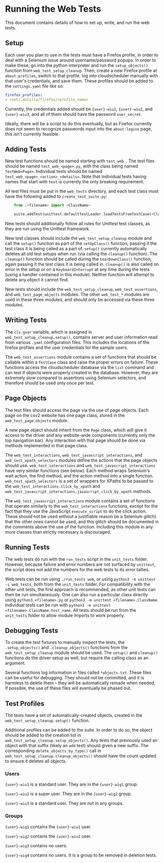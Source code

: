 # Running the Web Tests

This document contains details of how to set up, write, and run the web tests. 

## Setup

Each user you plan to use in the tests must have a Firefox profile, in order to deal with a Selenium issue around username/password popups. In order to make these, go into the python interpreter and run the `setup_objects()` function from `web_test_setup_cleanup`. Then, create a new Firefox profile at `about:profiles`, switch to that profile, log into cloudscheduler manually with that user's credentials, and save them. These profiles should be added to the `settings.yaml` file like so:

```yaml
firefox_profiles:
- root/.mozilla/firefox/<profile_name>
```

Currently, the credentials added should be `{user}-wiu1`, `{user}-wiu2`, and `{user}-wiu3`, and all of them should have the password `user_secret`.

Ideally, there will be a script to do this eventually, but as Firefox currently does not seem to recognize passwords input into the `about:logins` page, this isn't currently feasible.

## Adding Tests

New test functions should be named starting with `test_web_`. The test files should be named `test_web_<page>.py`, with the class being named `TestWeb<Page>`. Individual tests should be named `test_web_<page>_<action>_<details>`. Note that individual tests having names that start with `test` is currently the only breaking requirement.

All test files must be put in the `web_tests` directory, and each test class must have the following added to `create_test_suite.py`:

```python
    from .<filename> import <ClassName>

    suite.addTest(unittest.defaultTestLoader.loadTestsFromTestCase(<ClassName>))
```

New tests should additionally follow all rules for Unittest test classes, as they are run using the Unittest framework.

New test classes should include the `web_test_setup_cleanup` module and call the `setup()` function as part of the `setUpClass()` function, passing it the test class it is being called as a part of. `setup()` currently automatically deletes all old test setups when run (via calling the `cleanup()` function). The `cleanup()` function should be called during the `tearDownClass()` function, again passing it the test class it is being called in. `cleanup()` is also called on error in the setup or on a `KeyboardInterrupt` at any time during the tests (using a handler contained in this module). Neither function will attempt to delete any object it cannot find. 

New tests should include the `web_test_setup_cleanup`, `web_test_assertions`, and `web_test_page_objects` modules. The other `web_test_*` modules are used in these three modules, and should only be accessed via these three modules. 

## Writing Tests

The `cls.gvar` variable, which is assigned in `web_test_setup_cleanup.setup()`, contains server and user information read from various `.yaml` configuration files. This includes the locations of the firefox profiles and the user credentials for the sample users.

The `web_test_assertions` module contains a set of functions that should be callable within a `TestCase` class and raise the proper errors on failure. These functions access the cloudscheduler database via the `list` command and can test if objects were properly created in the database. However, they are extremely slow compared to assertions using Selenium selectors, and therefore should be used only once per test.

## Page Objects

The test files should access the page via the use of page objects. Each page on the csv2 website has one page class, stored in the `web_test_page_objects` module. 

A new page object should inherit from the `Page` class, which will give it access to the driver and any website-wide components (currently only the top navigation bar). Any interaction with that page should be done via methods implemented in that page class. 

The `web_test_interactions`, `web_test_javascript_interactions`, and `web_test_xpath_selectors` modules define the actions that the page objects should use. `web_test_interactions` and `web_test_javascript_interactions` have very similar functions (see below). Each method wraps Selenium's wait action, the find method, and the action method into a single function. `web_test_xpath_selectors` is a set of wrappers for XPaths to be passed to the `web_test_interactions.click_by_xpath` and `web_test_javascript_interactions.javascript_click_by_xpath` methods.

The `web_test_javascript_interactions` module contains a set of functions that operate similarly to the `web_test_interactions` functions, except for the fact that they use the JavaScript `execute_script` to do the click action. These should not be used without a justifiable reason (ie a Selenium glitch) that the other ones cannot be used, and this glitch should be documented in the comments above the use of the function. Including this module in any more classes than strictly necessary is discouraged. 

## Running Tests

The web tests do run with the `run_tests` script in the `unit_tests` folder. However, because failure and error numbers are not surfaced by `unittest`, the script does not add the numbers for the web tests to its error tallies.

Web tests can be run using `./run_tests web`, or using `python3 -m unittest -s web_tests`, both from the `unit_tests` folder. For compatibility with the other unit tests, the first approach is recommended, as other unit tests can then be run simultaneously. One can also run a particular class directly using `python3 <filename>.py` or `python3 -m unittest <filename>.ClassName`. Individual tests can be run with `python3 -m unittest <filename>.ClassName.test_name`. All tests should be run from the `unit_tests` folder to allow module imports to work properly.

## Debugging Tests

To create the test fixtures to manually inspect the tests, the `.setup_objects()` and `.cleanup_objects()` functions from the `web_test_setup_cleanup` module should be used. The `setup()` and `cleanup()` functions do the driver setup as well, but require the calling class as an argument. 

Several functions log information in files called `*objects.txt`. These files can be useful for debugging. They should not be committed, and it is harmless to delete them - they will be automatically remade when needed. If possible, the use of these files will eventually be phased out.

## Test Profiles

The tests have a set of automatically-created objects, created in the `web_test_setup_cleanup.setup()` function. 

Additional profiles can be added to the suite. In order to do so, the object should be added to the creation list in `web_test_setup_cleanup.setup_objects()`. Any tests that previously used an object with that suffix (likely an `add` test) should given a new suffix. The corresponding `delete_objects_by_type()` call in `web_test_setup_cleanup.cleanup_objects()` should have the count updated to ensure it deletes all objects.

### Users

`{user}-wiu1` is a standard user. They are in the `{user}-wig1` group.

`{user}-wiu2` is a super user. They are in the `{user}-wig2` group.

`{user}-wiu3` is a standard user. They are not in any groups.

### Groups

`{user}-wig1` contains the `{user}-wiu1` user.

`{user}-wig2` contains the `{user}-wiu2` user.

`{user}-wig3` contains no users.

`{user}-wig4` contains no users. It is a group to be removed in deletion tests.